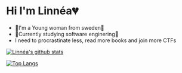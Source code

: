 # Hi I'm Linnéa💔

- 🌸I'm a Young woman from sweden🌸
- 🦉Currently studying software enginering🦉
- I need to procrastinate less, read more books and join more CTFs


[![Linnéa's github stats](https://github-readme-stats-omega-ashen.vercel.app/api?username=Grohiik&count_private=true&show_icons=true&theme=synthwave)](https://github.com/anuraghazra/github-readme-stats)

[![Top Langs](https://github-readme-stats.vercel.app/api/top-langs/?username=Grohiik&layout=compact&theme=synthwave)](https://github.com/anuraghazra/github-readme-stats)

